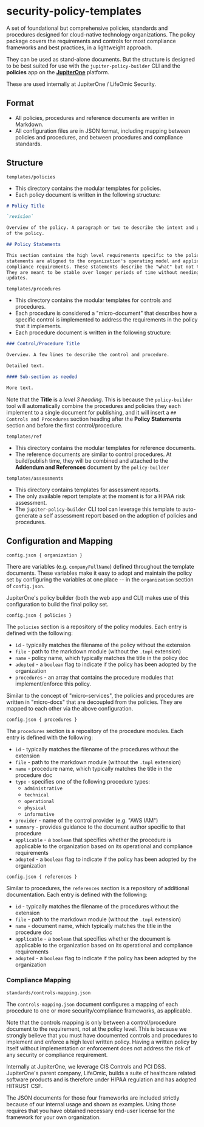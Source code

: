 # security-policy-templates

A set of foundational but comprehensive policies, standards and procedures
designed for cloud-native technology organizations. The policy package covers
the requirements and controls for most compliance frameworks and best practices,
in a lightweight approach.

They can be used as stand-alone documents. But the structure is designed to be
best suited for use with the `jupiter-policy-builder` CLI and the **policies**
app on the **[JupiterOne][j1]** platform.

These are used internally at JupiterOne / LifeOmic Security.

[j1]: https://jupiterone.com/features/policy-builder/

## Format

- All policies, procedures and reference documents are written in Markdown.
- All configuration files are in JSON format, including mapping between policies
  and procedures, and between procedures and compliance standards.

## Structure

`templates/policies`

- This directory contains the modular templates for policies.
- Each policy document is written in the following structure:

```markdown
# Policy Title

`revision`

Overview of the policy. A paragraph or two to describe the intent and principals
of the policy.

## Policy Statements

This section contains the high level requirements specific to the policy. Policy
statements are aligned to the organization's operating model and applicable
compliance requirements. These statements describe the "what" but not the "how".
They are meant to be stable over longer periods of time without needing frequent
updates.
```

`templates/procedures`

- This directory contains the modular templates for controls and procedures.
- Each procedure is considered a "micro-document" that describes how a specific
  control is implemented to address the requirements in the policy that it
  implements.
- Each procedure document is written in the following structure:

```markdown
### Control/Procedure Title

Overview. A few lines to describe the control and procedure.

Detailed text.

#### Sub-section as needed

More text.
```

Note that the **Title** is a _level 3 heading_. This is because the
`policy-builder` tool will automatically combine the procedures and policies
they each implement to a single document for publishing, and it will insert a
`## Controls and Procedures` section heading after the **Policy Statements**
section and before the first control/procedure.

`templates/ref`

- This directory contains the modular templates for reference documents.
- The reference documents are similar to control procedures. At build/publish
  time, they will be combined and attached to the **Addendum and References**
  document by the `policy-builder`

`templates/assessments`

- This directory contains templates for assessment reports.
- The only available report template at the moment is for a HIPAA risk assessment.
- The `jupiter-policy-builder` CLI tool can leverage this template to
  auto-generate a self assessment report based on the adoption of policies and
  procedures.

## Configuration and Mapping

`config.json { organization }`

There are variables (e.g. `companyFullName`) defined throughout the template
documents. These variables make it easy to adopt and maintain the policy set by
configuring the variables at one place -- in the `organization` section of
`config.json`.

JupiterOne's policy builder (both the web app and CLI) makes use of this
configuration to build the final policy set.

`config.json { policies }`

The `policies` section is a repository of the policy modules. Each entry is
defined with the following:

- `id` - typically matches the filename of the policy without the extension
- `file` - path to the markdown module (without the `.tmpl` extension)
- `name` - policy name, which typically matches the title in the policy doc
- `adopted` - a `boolean` flag to indicate if the policy has been adopted by the
  organization
- `procedures` - an array that contains the procedure modules that
  implement/enforce this policy.

Similar to the concept of "micro-services", the policies and procedures are
written in "micro-docs" that are decoupled from the policies. They are mapped
to each other via the above configuration.

`config.json { procedures }`

The `procedures` section is a repository of the procedure modules. Each entry is
defined with the following:

- `id` - typically matches the filename of the procedures without the extension
- `file` - path to the markdown module (without the `.tmpl` extension)
- `name` - procedure name, which typically matches the title in the procedure doc
- `type` - specifies one of the following procedure types:
  - `administrative`
  - `technical`
  - `operational`
  - `physical`
  - `informative`
- `provider` - name of the control provider (e.g. "AWS IAM")
- `summary` - provides guidance to the document author specific to that procedure
- `applicable` - a `boolean` that specifies whether the procedure is applicable
  to the organization based on its operational and compliance requirements
- `adopted` - a `boolean` flag to indicate if the policy has been adopted by the
  organization

`config.json { references }`

Similar to procedures, the `references` section is a repository of additional
documentation. Each entry is defined with the following:

- `id` - typically matches the filename of the procedures without the extension
- `file` - path to the markdown module (without the `.tmpl` extension)
- `name` - document name, which typically matches the title in the procedure doc
- `applicable` - a `boolean` that specifies whether the document is applicable
  to the organization based on its operational and compliance requirements
- `adopted` - a `boolean` flag to indicate if the policy has been adopted by the
  organization

### Compliance Mapping

`standards/controls-mapping.json`

The `controls-mapping.json` document configures a mapping of each procedure to
one or more security/compliance frameworks, as applicable.

Note that the controls mapping is only between a control/procedure document to
the requirement, not at the policy level. This is because we strongly believe
that you must have documented controls and procedures to implement and enforce a
high level written policy. Having a written policy by itself without 
implementation or enforcement does not address the risk of any security
or compliance requirement.

Internally at JupiterOne, we leverage CIS Controls and PCI DSS. JupiterOne's
parent company, LifeOmic, builds a suite of healthcare related software products
and is therefore under HIPAA regulation and has adopted HITRUST CSF.

The JSON documents for those four frameworks are included strictly because of
our internal usage and shown as examples. Using those requires that you have
obtained necessary end-user license for the framework for your own organization.
